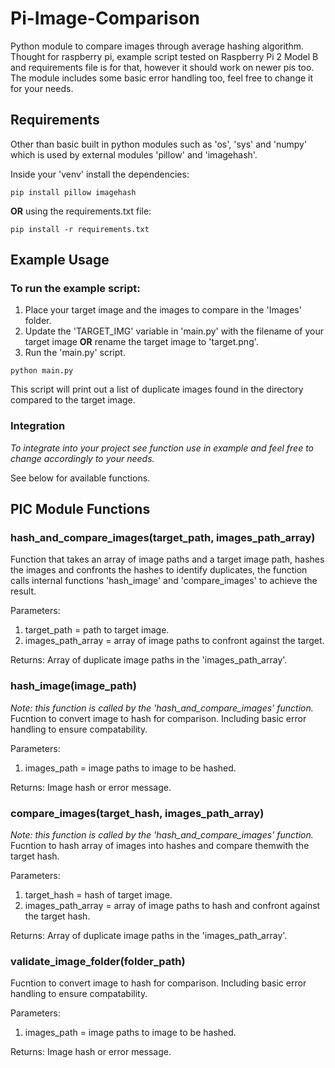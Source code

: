 # Pi-Image-Comparison
Python module to compare images through average hashing algorithm. 
Thought for raspberry pi, example script tested on Raspberry Pi 2 Model B and requirements file is for that, however it should work on newer pis too.
The module includes some basic error handling too, feel free to change it for your needs.

## Requirements
Other than basic built in python modules such as 'os', 'sys' and 'numpy' which is used by external modules 'pillow' and 'imagehash'.

Inside your 'venv' install the dependencies:
```
pip install pillow imagehash
```
**OR** using the requirements.txt file:
```
pip install -r requirements.txt
```

## Example Usage
### To run the example script:
1. Place your target image and the images to compare in the 'Images' folder.
2. Update the 'TARGET_IMG' variable in 'main.py' with the filename of your target image **OR** rename the target image to 'target.png'.
3. Run the 'main.py' script.
```
python main.py
```
This script will print out a list of duplicate images found in the directory compared to the target image.

### Integration
*To integrate into your project see function use in example and feel free to change accordingly to your needs.*

See below for available functions.

## PIC Module Functions
### hash_and_compare_images(target_path, images_path_array)
Function that takes an array of image paths and a target image path, hashes the images and confronts the hashes to identify duplicates, the function calls internal functions 'hash_image' and 'compare_images' to achieve the result.

Parameters:
1. target_path = path to target image.
2. images_path_array = array of image paths to confront against the target.

Returns:
Array of duplicate image paths in the 'images_path_array'.

  ### hash_image(image_path)
  *Note: this function is called by the 'hash_and_compare_images' function.*
  Fucntion to convert image to hash for comparison. Including basic error handling to ensure compatability.
  
  Parameters:
  1. images_path = image paths to image to be hashed.
  
  Returns:
  Image hash or error message.
  
  ### compare_images(target_hash, images_path_array)
  *Note: this function is called by the 'hash_and_compare_images' function.*
  Fucntion to hash array of images into hashes and compare themwith the target hash.
  
  Parameters:
  1. target_hash = hash of target image.
  2. images_path_array = array of image paths to hash and confront against the target hash.
  
  Returns:
  Array of duplicate image paths in the 'images_path_array'.

### validate_image_folder(folder_path)
Fucntion to convert image to hash for comparison. Including basic error handling to ensure compatability.

Parameters:
1. images_path = image paths to image to be hashed.

Returns:
Image hash or error message.
